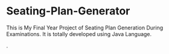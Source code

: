 # Seating-Plan-Generator

This is My Final Year Project of Seating Plan Generation During Examinations. It is totally developed using Java Language.











































































































.






































